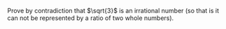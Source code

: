 Prove by contradiction that $\sqrt{3}$ is an irrational number (so that is it can not be represented by a ratio of two whole numbers).